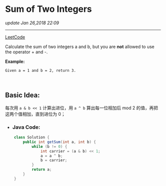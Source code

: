 # Sum of Two Integers 
_update Jan 26,2018  22:09_

---
[LeetCode](https://leetcode.com/problems/sum-of-two-integers/description/) 

Calculate the sum of two integers a and b, but you are **not** allowed to use the operator + and -.

**Example:**
    
    Given a = 1 and b = 2, return 3.
    
<br>

## Basic Idea:
每次用 `a & b << 1` 计算出进位，用 `a ^ b` 算出每一位相加后 mod 2 的值，再把这两个值相加，直到进位为 0；

* ### Java Code:
```java
    class Solution {
        public int getSum(int a, int b) {
            while (b != 0) {
                int carrier = (a & b) << 1;
                a = a ^ b;
                b = carrier;
            }
            return a;
        }
    }
```